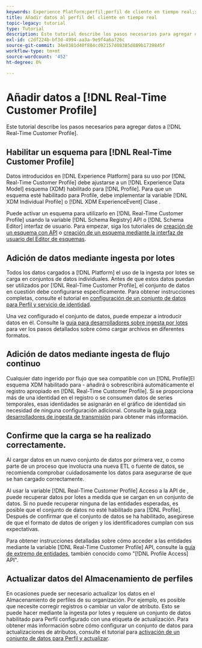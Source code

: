```yaml
---
keywords: Experience Platform;perfil;perfil de cliente en tiempo real;solución de problemas;API;habilitar perfil;Activar perfil
title: Añadir datos al perfil del cliente en tiempo real
topic-legacy: tutorial
type: Tutorial
description: Este tutorial describe los pasos necesarios para agregar datos al perfil del cliente en tiempo real.
exl-id: c2df224b-bf3d-4994-aa3a-9e9f4a6a726c
source-git-commit: 34e0381d40f884cd92157d08385d889b1739845f
workflow-type: tm+mt
source-wordcount: '452'
ht-degree: 0%

---
```



# Añadir datos a [!DNL Real-Time Customer Profile]

Este tutorial describe los pasos necesarios para agregar datos a [!DNL Real-Time Customer Profile].

## Habilitar un esquema para [!DNL Real-Time Customer Profile]

Datos introducidos en [!DNL Experience Platform] para su uso por [!DNL Real-Time Customer Profile] debe ajustarse a un [!DNL Experience Data Model] esquema (XDM) habilitado para [!DNL Profile]. Para que un esquema esté habilitado para Profile, debe implementar la variable [!DNL XDM Individual Profile] o [!DNL XDM ExperienceEvent] Clase .

Puede activar un esquema para utilizarlo en [!DNL Real-Time Customer Profile] usando la variable [!DNL Schema Registry] API o [!DNL Schema Editor] interfaz de usuario. Para empezar, siga los tutoriales de [creación de un esquema con API](../../xdm/tutorials/create-schema-api.md) o [creación de un esquema mediante la interfaz de usuario del Editor de esquemas](../../xdm/tutorials/create-schema-ui.md).

## Adición de datos mediante ingesta por lotes

Todos los datos cargados a [!DNL Platform] el uso de la ingesta por lotes se carga en conjuntos de datos individuales. Antes de que estos datos puedan ser utilizados por [!DNL Real-Time Customer Profile], el conjunto de datos en cuestión debe configurarse específicamente. Para obtener instrucciones completas, consulte el tutorial en [configuración de un conjunto de datos para Perfil y servicio de identidad](dataset-configuration.md).

Una vez configurado el conjunto de datos, puede empezar a introducir datos en él. Consulte la [guía para desarrolladores sobre ingesta por lotes](../../ingestion/batch-ingestion/api-overview.md) para ver los pasos detallados sobre cómo cargar archivos en diferentes formatos.

## Adición de datos mediante ingesta de flujo continuo

Cualquier dato ingerido por flujo que sea compatible con un [!DNL Profile]El esquema XDM habilitado para - añadirá o sobrescribirá automáticamente el registro apropiado en [!DNL Real-Time Customer Profile]. Si se proporciona más de una identidad en el registro o se consumen datos de series temporales, esas identidades se asignarán en el gráfico de identidad sin necesidad de ninguna configuración adicional. Consulte la [guía para desarrolladores de ingesta de transmisión](../../ingestion/tutorials/streaming-record-data.md) para obtener más información.

## Confirme que la carga se ha realizado correctamente.

Al cargar datos en un nuevo conjunto de datos por primera vez, o como parte de un proceso que involucra una nueva ETL o fuente de datos, se recomienda comprobar cuidadosamente los datos para asegurarse de que se han cargado correctamente.

Al usar la variable [!DNL Real-Time Customer Profile] Acceso a la API de , puede recuperar datos por lotes a medida que se cargan en un conjunto de datos. Si no puede recuperar ninguna de las entidades esperadas, es posible que el conjunto de datos no esté habilitado para [!DNL Profile]. Después de confirmar que el conjunto de datos se ha habilitado, asegúrese de que el formato de datos de origen y los identificadores cumplan con sus expectativas.

Para obtener instrucciones detalladas sobre cómo acceder a las entidades mediante la variable [!DNL Real-Time Customer Profile] API, consulte la [guía de extremo de entidades](../api/entities.md), también conocido como &quot;[!DNL Profile Access] API&quot;.

## Actualizar datos del Almacenamiento de perfiles

En ocasiones puede ser necesario actualizar los datos en el Almacenamiento de perfiles de su organización. Por ejemplo, es posible que necesite corregir registros o cambiar un valor de atributo. Esto se puede hacer mediante la ingesta por lotes y requiere un conjunto de datos habilitado para Perfil configurado con una etiqueta de actualización. Para obtener más información sobre cómo configurar un conjunto de datos para actualizaciones de atributos, consulte el tutorial para [activación de un conjunto de datos para Perfil y actualizar](../../catalog/datasets/enable-upsert.md).
